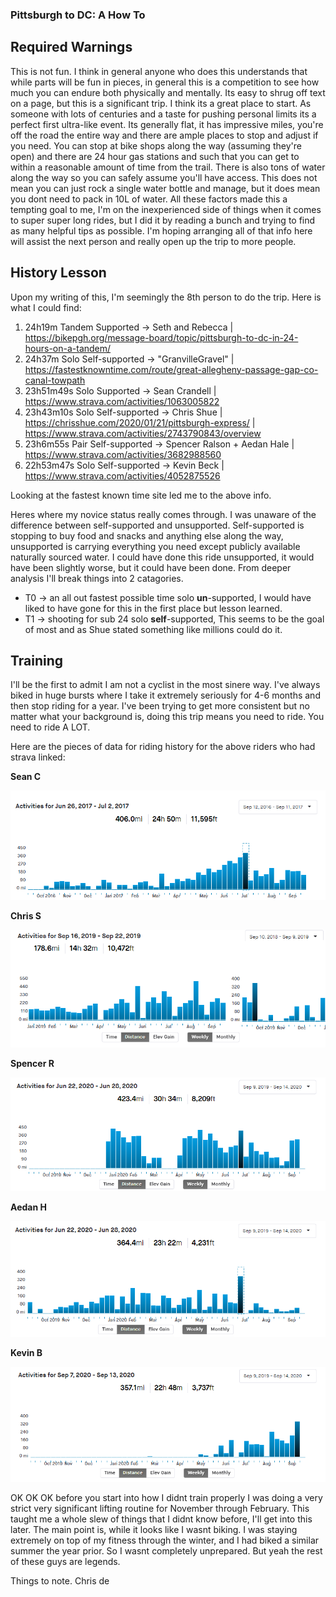 ### Pittsburgh to DC: A How To

## Required Warnings

This is not fun. I think in general anyone who does this understands that while parts will be fun in pieces, in general this is a competition to see how much you can endure both physically and mentally. Its easy to shrug off text on a page, but this is a significant trip. I think its a great place to start. As someone with lots of centuries and a taste for pushing personal limits its a perfect first ultra-like event. Its generally flat, it has impressive miles, you're off the road the entire way and there are ample places to stop and adjust if you need. You can stop at bike shops along the way (assuming they're open) and there are 24 hour gas stations and such that you can get to within a reasonable amount of time from the trail. There is also tons of water along the way so you can safely assume you'll have access. This does not mean you can just rock a single water bottle and manage, but it does mean you dont need to pack in 10L of water. All these factors made this a tempting goal to me, I'm on the inexperienced side of things when it comes to super super long rides, but I did it by reading a bunch and trying to find as many helpful tips as possible. I'm hoping arranging all of that info here will assist the next person and really open up the trip to more people.

## History Lesson

Upon my writing of this, I'm seemingly the 8th person to do the trip. Here is what I could find:

1. 24h19m       Tandem Supported    ->  Seth and Rebecca            |   https://bikepgh.org/message-board/topic/pittsburgh-to-dc-in-24-hours-on-a-tandem/
2. 24h37m       Solo Self-supported ->  "GranvilleGravel"           |   https://fastestknowntime.com/route/great-allegheny-passage-gap-co-canal-towpath
3. 23h51m49s    Solo Supported      ->  Sean Crandell               |   https://www.strava.com/activities/1063005822
4. 23h43m10s    Solo Self-supported ->  Chris Shue                  |   https://chrisshue.com/2020/01/21/pittsburgh-express/ | https://www.strava.com/activities/2743790843/overview
5. 23h6m55s     Pair Self-supported ->  Spencer Ralson + Aedan Hale |   https://www.strava.com/activities/3682988560
6. 22h53m47s    Solo Self-supported ->  Kevin Beck                  |   https://www.strava.com/activities/4052875526

Looking at the fastest known time site led me to the above info.

Heres where my novice status really comes through. I was unaware of the difference between self-supported and unsupported. Self-supported is stopping to buy food and snacks and anything else along the way, unsupported is carrying everything you need except publicly available naturally sourced water. I could have done this ride unsupported, it would have been slightly worse, but it could have been done. From deeper analysis I'll break things into 2 catagories.

- T0 -> an all out fastest possible time solo **un**-supported, I would have liked to have gone for this in the first place but lesson learned.
- T1 -> shooting for sub 24 solo **self**-supported, This seems to be the goal of most and as Shue stated something like millions could do it. 

## Training

I'll be the first to admit I am not a cyclist in the most sinere way. I've always biked in huge bursts where I take it extremely seriously for 4-6 months and then stop riding for a year. I've been trying to get more consistent but no matter what your background is, doing this trip means you need to ride. You need to ride A LOT.

Here are the pieces of data for riding history for the above riders who had strava linked:

**Sean C**

![](Images/SeanC.png)


**Chris S**

![](Images/ChrisS.png)


**Spencer R**

![](Images/SpencerR.png)


**Aedan H**

![](Images/AedanH.png)


**Kevin B**

![](Images/KevinB.png)


OK OK OK before you start into how I didnt train properly I was doing a very strict very significant lifting routine for November through February. This taught me a whole slew of things that I didnt know before, I'll get into this later. The main point is, while it looks like I wasnt biking. I was staying extremely on top of my fitness through the winter, and I had biked a similar summer the year prior. So I wasnt completely unprepared. But yeah the rest of these guys are legends.

Things to note. Chris de


